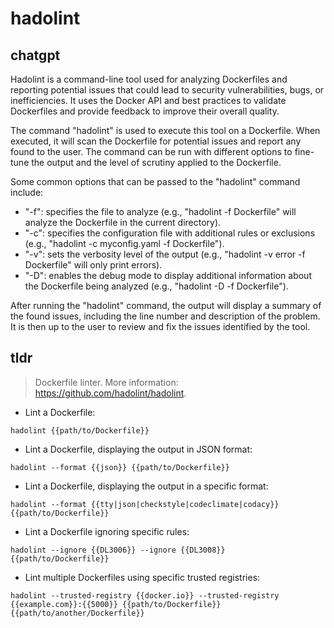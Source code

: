 # hadolint 
## chatgpt 
Hadolint is a command-line tool used for analyzing Dockerfiles and reporting potential issues that could lead to security vulnerabilities, bugs, or inefficiencies. It uses the Docker API and best practices to validate Dockerfiles and provide feedback to improve their overall quality.

The command "hadolint" is used to execute this tool on a Dockerfile. When executed, it will scan the Dockerfile for potential issues and report any found to the user. The command can be run with different options to fine-tune the output and the level of scrutiny applied to the Dockerfile.

Some common options that can be passed to the "hadolint" command include:

- "-f": specifies the file to analyze (e.g., "hadolint -f Dockerfile" will analyze the Dockerfile in the current directory).
- "-c": specifies the configuration file with additional rules or exclusions (e.g., "hadolint -c myconfig.yaml -f Dockerfile").
- "-v": sets the verbosity level of the output (e.g., "hadolint -v error -f Dockerfile" will only print errors).
- "-D": enables the debug mode to display additional information about the Dockerfile being analyzed (e.g., "hadolint -D -f Dockerfile").

After running the "hadolint" command, the output will display a summary of the found issues, including the line number and description of the problem. It is then up to the user to review and fix the issues identified by the tool. 

## tldr 
 
> Dockerfile linter.
> More information: <https://github.com/hadolint/hadolint>.

- Lint a Dockerfile:

`hadolint {{path/to/Dockerfile}}`

- Lint a Dockerfile, displaying the output in JSON format:

`hadolint --format {{json}} {{path/to/Dockerfile}}`

- Lint a Dockerfile, displaying the output in a specific format:

`hadolint --format {{tty|json|checkstyle|codeclimate|codacy}} {{path/to/Dockerfile}}`

- Lint a Dockerfile ignoring specific rules:

`hadolint --ignore {{DL3006}} --ignore {{DL3008}} {{path/to/Dockerfile}}`

- Lint multiple Dockerfiles using specific trusted registries:

`hadolint --trusted-registry {{docker.io}} --trusted-registry {{example.com}}:{{5000}} {{path/to/Dockerfile}} {{path/to/another/Dockerfile}}`
